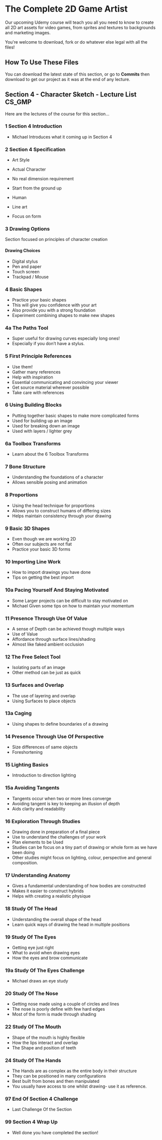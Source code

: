 
# The Complete 2D Game Artist
Our upcoming Udemy course will teach you all you need to know to create all 2D art assets for video games, from sprites and textures to backgrounds and marketing images.

You're welcome to download, fork or do whatever else legal with all the files!

## How To Use These Files
You can download the latest state of this section, or go to **Commits** then download to get our project as it was at the end of any lecture.

## Section 4 - Character Sketch - Lecture List CS_GMP
Here are the lectures of the course for this section...

### 1 Section 4 Introduction
+ Michael Introduces what it coming up in Section 4

### 2 Section 4 Specification
+ Art Style
+ Actual Character
+ No real dimension requirement

+ Start from the ground up
+ Human
+ Line art
+ Focus on form

### 3 Drawing Options
Section focused on principles of character creation

#### Drawing Choices
+ Digital stylus
+ Pen and paper
+ Touch screen
+ Trackpad / Mouse

### 4 Basic Shapes
+ Practice your basic shapes
+ This will give you confidence with your art
+ Also provide you with a strong foundation
+ Experiment combining shapes to make new shapes

### 4a The Paths Tool
+ Super useful for drawing curves especially long ones!
+ Especially if you don’t have a stylus.

### 5 First Principle References
+ Use them!
+ Gather many references
+ Help with inspiration
+ Essential communicating and convincing your viewer
+ Get source material wherever possible
+ Take care with references

### 6 Using Building Blocks
+ Putting together basic shapes to make more complicated forms
+ Used for building up an image
+ Used for breaking down an image
+ Used with layers / lighter grey

### 6a Toolbox Transforms
+ Learn about the 6 Toolbox Transforms

### 7 Bone Structure
+ Understanding the foundations of a character
+ Allows sensible posing and animation

### 8 Proportions
+ Using the head technique for proportions
+ Allows you to construct humans of differing sizes
+ Helps maintain consistency through your drawing

### 9 Basic 3D Shapes
+ Even though we are working 2D
+ Often our subjects are not flat
+ Practice your basic 3D forms

### 10 Importing Line Work
+ How to import drawings you have done
+ Tips on getting the best import

### 10a Pacing Yourself And Staying Motivated
+ Some Larger projects can be difficult to stay motivated on
+ Michael Given some tips on how to maintain your momentum

### 11 Presence Through Use Of Value
+ A sense of Depth can be achieved though multiple ways
+ Use of Value
+ Affordance through surface lines/shading
+ Almost like faked ambient occlusion

### 12 The Free Select Tool
+ Isolating parts of an image
+ Other method can be just as quick

### 13 Surfaces and Overlap
+ The use of layering and overlap
+ Using Surfaces to place objects

### 13a Caging
+ Using shapes to define boundaries of a drawing

### 14 Presence Through Use Of Perspective
+ Size differences of same objects
+ Foreshortening

### 15 Lighting Basics
+ Introduction to direction lighting

### 15a Avoiding Tangents
+ Tangents occur when two or more lines converge
+ Avoiding tangent is key to keeping an illusion of depth
+ Aids clarity and readability

### 16 Exploration Through Studies
+ Drawing done in preparation of a final piece
+ Use to understand the challenges of your work
+ Plan elements to be Used
+ Studies can be focus on a tiny part of drawing or whole form as we have been doing
+ Other studies might focus on lighting, colour, perspective and general composition.

### 17 Understanding Anatomy
+ Gives a fundamental understanding of how bodies are constructed
+ Makes it easier to construct hybrids
+ Helps with creating a realistic physique

### 18 Study Of The Head
+ Understanding the overall shape of the head
+ Learn quick ways of drawing the head in multiple positions

### 19 Study Of The Eyes
+ Getting eye just right
+ What to avoid when drawing eyes
+ How the eyes and brow communicate

### 19a Study Of The Eyes Challenge
+ Michael draws an eye study

### 20 Study Of The Nose
+ Getting nose made using a couple of circles and lines
+ The nose is poorly define with few hard edges
+ Most of the form is made through shading

### 22 Study Of The Mouth
+ Shape of the mouth is highly flexible
+ How the lips interact and overlap
+ The Shape and position of teeth

### 24 Study Of The Hands
+ The Hands are as complex as the entire body in their structure
+ They can be positioned in many configurations
+ Best built from bones and then manipulated
+ You usually have access to one whilst drawing- use it as reference.

### 97 End Of Section 4 Challenge
+ Last Challenge Of the Section

### 99 Section 4 Wrap Up
+ Well done you have completed the section!
